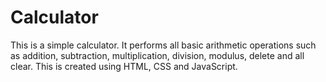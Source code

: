 # Calculator
This is a simple calculator.
It performs all basic arithmetic operations such as addition, subtraction, multiplication, division, modulus, delete and all clear. 
This is created using HTML, CSS and JavaScript. 
